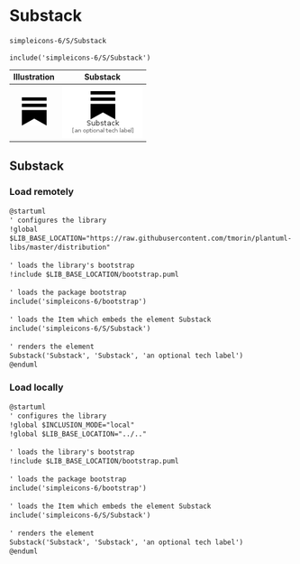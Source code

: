 # Substack


```text
simpleicons-6/S/Substack
```

```text
include('simpleicons-6/S/Substack')
```



| Illustration | Substack |
| :---: | :---: |
| ![illustration for Illustration](../../simpleicons-6/S/Substack.png) | ![illustration for Substack](../../simpleicons-6/S/Substack.Local.png) |




## Substack

### Load remotely
```plantuml
@startuml
' configures the library
!global $LIB_BASE_LOCATION="https://raw.githubusercontent.com/tmorin/plantuml-libs/master/distribution"

' loads the library's bootstrap
!include $LIB_BASE_LOCATION/bootstrap.puml

' loads the package bootstrap
include('simpleicons-6/bootstrap')

' loads the Item which embeds the element Substack
include('simpleicons-6/S/Substack')

' renders the element
Substack('Substack', 'Substack', 'an optional tech label')
@enduml
```

### Load locally
```plantuml
@startuml
' configures the library
!global $INCLUSION_MODE="local"
!global $LIB_BASE_LOCATION="../.."

' loads the library's bootstrap
!include $LIB_BASE_LOCATION/bootstrap.puml

' loads the package bootstrap
include('simpleicons-6/bootstrap')

' loads the Item which embeds the element Substack
include('simpleicons-6/S/Substack')

' renders the element
Substack('Substack', 'Substack', 'an optional tech label')
@enduml
```


